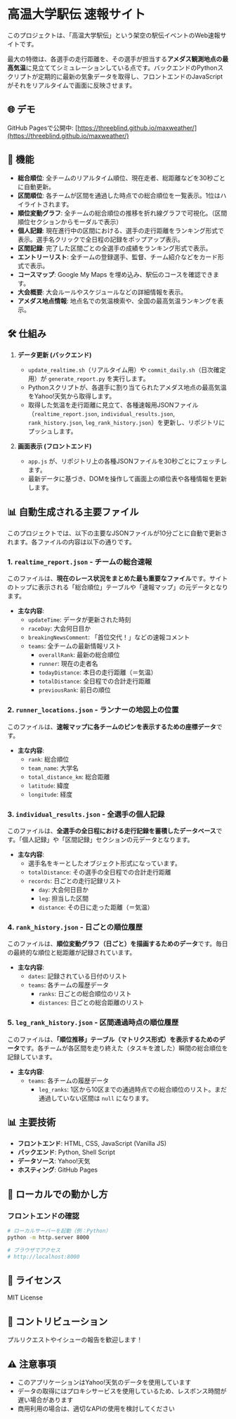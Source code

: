 # 高温大学駅伝 速報サイト

このプロジェクトは、「高温大学駅伝」という架空の駅伝イベントのWeb速報サイトです。

最大の特徴は、各選手の走行距離を、その選手が担当する**アメダス観測地点の最高気温**に見立ててシミュレーションしている点です。バックエンドのPythonスクリプトが定期的に最新の気象データを取得し、フロントエンドのJavaScriptがそれをリアルタイムで画面に反映させます。

## 🌐 デモ

GitHub Pagesで公開中: [https://threeblind.github.io/maxweather/](https://threeblind.github.io/maxweather/)

## 🚀 機能
- **総合順位**: 全チームのリアルタイム順位、現在走者、総距離などを30秒ごとに自動更新。
- **区間順位**: 各チームが区間を通過した時点での総合順位を一覧表示。1位はハイライトされます。
- **順位変動グラフ**: 全チームの総合順位の推移を折れ線グラフで可視化。（区間順位セクションからモーダルで表示）
- **個人記録**: 現在進行中の区間における、選手の走行距離をランキング形式で表示。選手名クリックで全日程の記録をポップアップ表示。
- **区間記録**: 完了した区間ごとの全選手の成績をランキング形式で表示。
- **エントリーリスト**: 全チームの登録選手、監督、チーム紹介などをカード形式で表示。
- **コースマップ**: Google My Maps を埋め込み、駅伝のコースを確認できます。
- **大会概要**: 大会ルールやスケジュールなどの詳細情報を表示。
- **アメダス地点情報**: 地点名での気温検索や、全国の最高気温ランキングを表示。

## 🛠️ 仕組み

1.  **データ更新 (バックエンド)**
    - `update_realtime.sh`（リアルタイム用）や `commit_daily.sh`（日次確定用）が `generate_report.py` を実行します。
    - Pythonスクリプトが、各選手に割り当てられたアメダス地点の最高気温をYahoo!天気から取得します。
    - 取得した気温を走行距離に見立て、各種速報用JSONファイル（`realtime_report.json`, `individual_results.json`, `rank_history.json`, `leg_rank_history.json`）を更新し、リポジトリにプッシュします。

2.  **画面表示 (フロントエンド)**
    - `app.js` が、リポジトリ上の各種JSONファイルを30秒ごとにフェッチします。
    - 最新データに基づき、DOMを操作して画面上の順位表や各種情報を更新します。

## 📊 自動生成される主要ファイル

このプロジェクトでは、以下の主要なJSONファイルが10分ごとに自動で更新されます。各ファイルの内容は以下の通りです。

### 1. `realtime_report.json` - チームの総合速報

このファイルは、**現在のレース状況をまとめた最も重要なファイル**です。サイトのトップに表示される「総合順位」テーブルや「速報マップ」の元データとなります。

- **主な内容**:
    - `updateTime`: データが更新された時刻
    - `raceDay`: 大会何日目か
    - `breakingNewsComment`: 「首位交代！」などの速報コメント
    - `teams`: 全チームの最新情報リスト
        - `overallRank`: 最新の総合順位
        - `runner`: 現在の走者名
        - `todayDistance`: 本日の走行距離（＝気温）
        - `totalDistance`: 全日程での合計走行距離
        - `previousRank`: 前日の順位

### 2. `runner_locations.json` - ランナーの地図上の位置

このファイルは、**速報マップに各チームのピンを表示するための座標データ**です。

- **主な内容**:
    - `rank`: 総合順位
    - `team_name`: 大学名
    - `total_distance_km`: 総合距離
    - `latitude`: 緯度
    - `longitude`: 経度

### 3. `individual_results.json` - 全選手の個人記録

このファイルは、**全選手の全日程における走行記録を蓄積したデータベース**です。「個人記録」や「区間記録」セクションの元データとなります。

- **主な内容**:
    - 選手名をキーとしたオブジェクト形式になっています。
    - `totalDistance`: その選手の全日程での合計走行距離
    - `records`: 日ごとの走行記録リスト
        - `day`: 大会何日目か
        - `leg`: 担当した区間
        - `distance`: その日に走った距離（＝気温）

### 4. `rank_history.json` - 日ごとの順位履歴

このファイルは、**順位変動グラフ（日ごと）を描画するためのデータ**です。毎日の最終的な順位と総距離が記録されています。

- **主な内容**:
    - `dates`: 記録されている日付のリスト
    - `teams`: 各チームの履歴データ
        - `ranks`: 日ごとの総合順位のリスト
        - `distances`: 日ごとの総合距離のリスト

### 5. `leg_rank_history.json` - 区間通過時点の順位履歴

このファイルは、**「順位推移」テーブル（マトリクス形式）を表示するためのデータ**です。各チームが各区間を走り終えた（タスキを渡した）瞬間の総合順位を記録しています。

- **主な内容**:
    - `teams`: 各チームの履歴データ
        - `leg_ranks`: 1区から10区までの通過時点での総合順位のリスト。まだ通過していない区間は `null` になります。

## 📊 主要技術

- **フロントエンド**: HTML, CSS, JavaScript (Vanilla JS)
- **バックエンド**: Python, Shell Script
- **データソース**: Yahoo!天気
- **ホスティング**: GitHub Pages

## 🔧 ローカルでの動かし方

### フロントエンドの確認

```bash
# ローカルサーバーを起動（例：Python）
python -m http.server 8000

# ブラウザでアクセス
# http://localhost:8000
```

## 📝 ライセンス

MIT License

## 🤝 コントリビューション

プルリクエストやイシューの報告を歓迎します！

## ⚠️ 注意事項

- このアプリケーションはYahoo!天気のデータを使用しています
- データの取得にはプロキシサービスを使用しているため、レスポンス時間が遅い場合があります
- 商用利用の場合は、適切なAPIの使用を検討してください